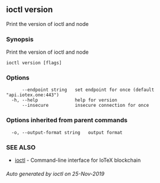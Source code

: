 ## ioctl version

Print the version of ioctl and node

### Synopsis

Print the version of ioctl and node

```
ioctl version [flags]
```

### Options

```
      --endpoint string   set endpoint for once (default "api.iotex.one:443")
  -h, --help              help for version
      --insecure          insecure connection for once
```

### Options inherited from parent commands

```
  -o, --output-format string   output format
```

### SEE ALSO

* [ioctl](../README.md)	 - Command-line interface for IoTeX blockchain

###### Auto generated by ioctl on 25-Nov-2019
